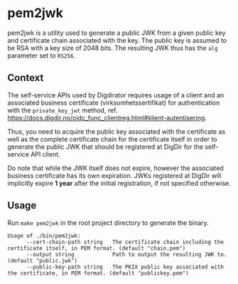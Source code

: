 # pem2jwk

pem2jwk is a utility used to generate a public JWK from a given public key and certificate chain associated with the
key. The public key is assumed to be RSA with a key size of 2048 bits. The resulting JWK thus has the `alg` parameter
set to `RS256`.

## Context

The self-service APIs used by Digdirator requires usage of a client and an associated business certificate
(virksomhetssertifikat) for authentication with the `private_key_jwt` method,
ref. <https://docs.digdir.no/oidc_func_clientreg.html#klient-autentisering>.

Thus, you need to acquire the public key associated with the certificate as well as the complete certificate chain for
the certificate itself in order to generate the public JWK that should be registered at DigDir for the self-service API
client.

Do note that while the JWK itself does not expire, however the associated business certificate has its own expiration.
JWKs registered at DigDir will implicitly expire **1 year** after the initial registration, if not specified
otherwise.

## Usage

Run `make pem2jwk` in the root project directory to generate the binary.

```shell
Usage of ./bin/pem2jwk:
      --cert-chain-path string   The certificate chain including the certificate itself, in PEM format. (default "chain.pem")
      --output string            Path to output the resulting JWK to. (default "public.jwk")
      --public-key-path string   The PKIX public key associated with the certificate, in PEM format. (default "publickey.pem")
```
